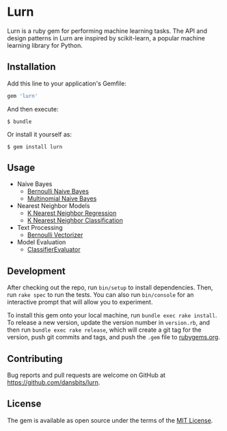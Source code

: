 # Lurn

Lurn is a ruby gem for performing machine learning tasks. The API and design patterns in Lurn are inspired by scikit-learn, a popular machine learning library for Python.

## Installation

Add this line to your application's Gemfile:

```ruby
gem 'lurn'
```

And then execute:

    $ bundle

Or install it yourself as:

    $ gem install lurn

## Usage

- Naive Bayes
  - [Bernoulli Naive Bayes](readmes/naive_bayes/bernoulli_naive_bayes.md)
  - [Multinomial Naive Bayes](readmes/naive_bayes/multinomial_naive_bayes.md)
- Nearest Neighbor Models
  - [K Nearest Neighbor Regression](readmes/neighbors/knn_regression.md)
  - [K Nearest Neighbor Classification](readmes/neighbors/knn_classification.md)
- Text Processing
  - [Bernoulli Vectorizer](readmes/text_processing/bernoulli_vectorizer.md)
- Model Evaluation
  - [ClassifierEvaluator](readmes/evaluation/classifier_evaluator.md)

## Development

After checking out the repo, run `bin/setup` to install dependencies. Then, run `rake spec` to run the tests. You can also run `bin/console` for an interactive prompt that will allow you to experiment.

To install this gem onto your local machine, run `bundle exec rake install`. To release a new version, update the version number in `version.rb`, and then run `bundle exec rake release`, which will create a git tag for the version, push git commits and tags, and push the `.gem` file to [rubygems.org](https://rubygems.org).

## Contributing

Bug reports and pull requests are welcome on GitHub at https://github.com/dansbits/lurn.


## License

The gem is available as open source under the terms of the [MIT License](http://opensource.org/licenses/MIT).

